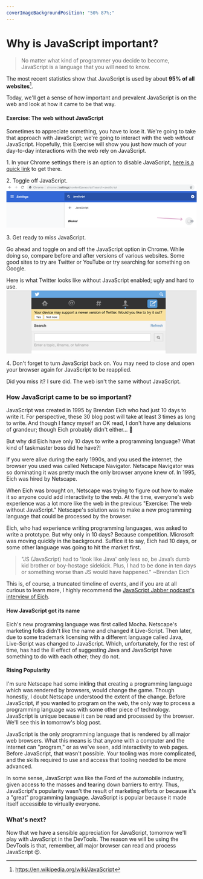 ```yaml
---
coverImageBackgroundPosition: "50% 87%;"
---
```


# Why is JavaScript important?

> No matter what kind of programmer you decide to become, JavaScript is a language that you will need to know.  

The most recent statistics show that JavaScript is used by about **95% of all websites**[^percent].

Today, we'll get a sense of how important and prevalent JavaScript is on the web and look at how it came to be that way.

#### Exercise: The web without JavaScript

Sometimes to appreciate something, you have to lose it.  We're going to take that approach with JavaScript; we're going to interact with the web *without* JavaScript.  Hopefully, this Exercise will show you just how much of your day-to-day interactions with the web rely on JavaScript.

1\. In your Chrome settings there is an option to disable JavaScript, [here is a quick link](chrome://settings/content/javascript?search=javaScript) to get there.

2\.  Toggle off JavaScript.
![](public/assets/js-off.png)

3\. Get ready to miss JavaScript.

Go ahead and toggle on and off the JavaScript option in Chrome.  While doing so, compare before and after versions of various websites.  Some good sites to try are Twitter or YouTube or try searching for something on Google.

Here is what Twitter looks like without JavaScript enabled; ugly and hard to use.  
![](public/assets/twitter.png)

4\. Don't forget to turn JavaScript back on.  You may need to close and open your browser again for JavaScript to be reapplied.

Did you miss it?  I sure did.  The web isn't the same without JavaScript.

### How JavaScript came to be so important?

JavaScript was created in 1995 by Brendan Eich who had just 10 days to write it. For perspective, these 30 blog post will take at least 3 times as long to write.  And though I fancy myself an OK read, I don't have any delusions of grandeur; though Eich probably didn't either... 🤔

But why did Eich have only 10 days to write a programming language? What kind of taskmaster boss did he have?!

If you were alive during the early 1990s, and you used the internet, the browser you used was called Netscape Navigator.  Netscape Navigator was so dominating it was pretty much the only browser anyone knew of.  In 1995, Eich was hired by Netscape.  

When Eich was brought on, Netscape was trying to figure out how to make it so anyone could add interactivity to the web.  At the time, everyone's web experience was a lot more like the web in the previous "Exercise: The web without JavaScript."  Netscape's solution was to make a new programming language that could be processed by the browser.  

Eich, who had experience writing programming languages, was asked to write a prototype.  But why only in 10 days? Because competition.  Microsoft was moving quickly in the background. Suffice it to say, Eich had 10 days, or some other language was going to hit the market first.

>"JS (JavaScript) had to 'look like Java' only less so, be Java’s dumb kid brother or boy-hostage sidekick. Plus, I had to be done in ten days or something worse than JS would have happened." ~Brendan Eich

This is, of course, a truncated timeline of events, and if you are at all curious to learn more, I highly recommend the [JavaScript Jabber podcast's interview of Eich](https://devchat.tv/js-jabber/124-jsj-the-origin-of-javascript-with-brendan-eich/).  

#### How JavaScript got its name
Eich's new programing language was first called Mocha.  Netscape's marketing folks didn't like the name and changed it Live-Script. Then later, due to some trademark licensing with a different language called Java, Live-Script was changed to JavaScript. Which, unfortunately, for the rest of time, has had the ill effect of suggesting Java and JavaScript have something to do with each other; they do not.

#### Rising Popularity
I'm sure Netscape had some inkling that creating a programming language which was rendered by browsers, would change the game.  Though honestly, I doubt Netscape understood the extent of the change.  Before JavaScript, if you wanted to program on the web, the only way to process a programming language was with some other piece of technology.  JavaScript is unique because it can be read and processed by the browser.  We'll see this in tomorrow's blog post.

JavaScript is the only programming language that is rendered by all major web browsers.  What this means is that anyone with a computer and the internet can "program," or as we've seen, add interactivity to web pages. Before JavaScript, that wasn't possible.  Your tooling was more complicated, and the skills required to use and access that tooling needed to be more advanced.

In some sense, JavaScript was like the Ford of the automobile industry, given access to the masses and tearing down barriers to entry.  Thus, JavaScript's popularity wasn't the result of marketing efforts or because it's a "great" programming language.  JavaScript is popular because it made itself accessible to virtually everyone.

### What's next?
Now that we have a sensible appreciation for JavaScript, tomorrow we'll play with JavaScript in the DevTools.  The reason we will be using the DevTools is that, remember, all major browser can read and process JavaScript 😉.

[^percent]:https://en.wikipedia.org/wiki/JavaScript